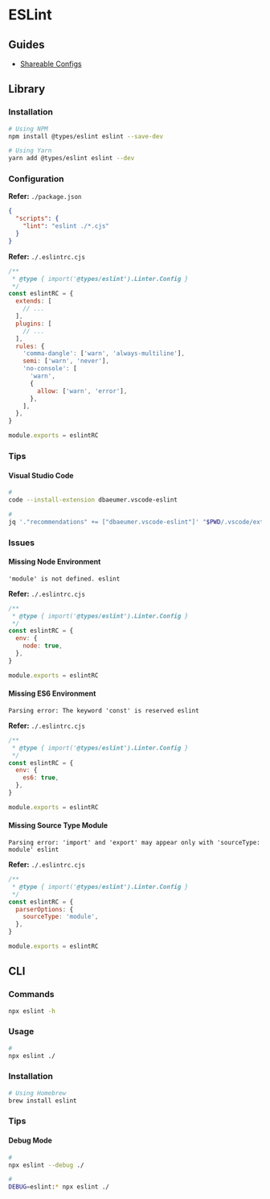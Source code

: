 # ESLint

## Guides

- [Shareable Configs](https://eslint.org/docs/developer-guide/shareable-configs)

## Library

### Installation

```sh
# Using NPM
npm install @types/eslint eslint --save-dev

# Using Yarn
yarn add @types/eslint eslint --dev
```

### Configuration

**Refer:** `./package.json`

```json
{
  "scripts": {
    "lint": "eslint ./*.cjs"
  }
}
```

**Refer:** `./.eslintrc.cjs`

```cjs
/**
 * @type { import('@types/eslint').Linter.Config }
 */
const eslintRC = {
  extends: [
    // ...
  ],
  plugins: [
    // ...
  ],
  rules: {
    'comma-dangle': ['warn', 'always-multiline'],
    semi: ['warn', 'never'],
    'no-console': [
      'warn',
      {
        allow: ['warn', 'error'],
      },
    ],
  },
}

module.exports = eslintRC
```

### Tips

#### Visual Studio Code

```sh
#
code --install-extension dbaeumer.vscode-eslint

#
jq '."recommendations" += ["dbaeumer.vscode-eslint"]' "$PWD/.vscode/extensions.json" | sponge "$PWD/.vscode/extensions.json"
```

### Issues

<!-- #### Missing Matching Pattern

```log
No files matching the pattern "./" were found.
Please check for typing mistakes in the pattern.
```

TODO -->

#### Missing Node Environment

```log
'module' is not defined. eslint
```

**Refer:** `./.eslintrc.cjs`

```cjs
/**
 * @type { import('@types/eslint').Linter.Config }
 */
const eslintRC = {
  env: {
    node: true,
  },
}

module.exports = eslintRC
```

#### Missing ES6 Environment

```log
Parsing error: The keyword 'const' is reserved eslint
```

**Refer:** `./.eslintrc.cjs`

```cjs
/**
 * @type { import('@types/eslint').Linter.Config }
 */
const eslintRC = {
  env: {
    es6: true,
  },
}

module.exports = eslintRC
```

#### Missing Source Type Module

```log
Parsing error: 'import' and 'export' may appear only with 'sourceType: module' eslint
```

**Refer:** `./.eslintrc.cjs`

```cjs
/**
 * @type { import('@types/eslint').Linter.Config }
 */
const eslintRC = {
  parserOptions: {
    sourceType: 'module',
  },
}

module.exports = eslintRC
```

## CLI

### Commands

```sh
npx eslint -h
```

### Usage

```sh
#
npx eslint ./
```

### Installation

```sh
# Using Homebrew
brew install eslint
```

### Tips

#### Debug Mode

```sh
#
npx eslint --debug ./

#
DEBUG=eslint:* npx eslint ./
```
